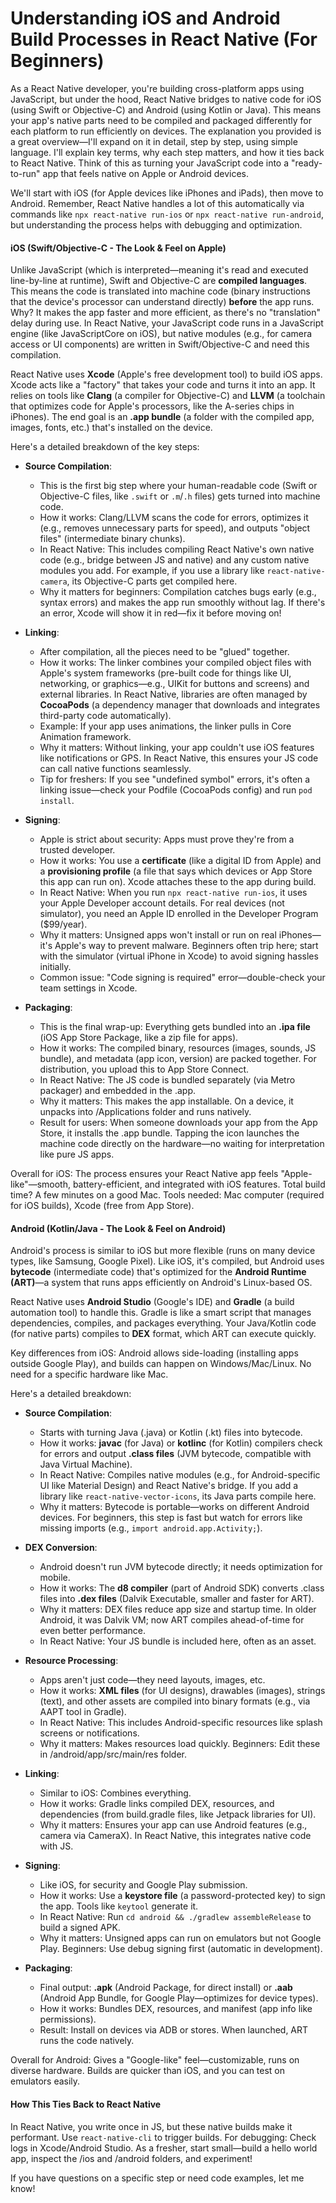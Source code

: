 # Understanding iOS and Android Build Processes in React Native (For Beginners)

As a React Native developer, you're building cross-platform apps using JavaScript, but under the hood, React Native bridges to native code for iOS (using Swift or Objective-C) and Android (using Kotlin or Java). This means your app's native parts need to be compiled and packaged differently for each platform to run efficiently on devices. The explanation you provided is a great overview—I'll expand on it in detail, step by step, using simple language. I'll explain key terms, why each step matters, and how it ties back to React Native. Think of this as turning your JavaScript code into a "ready-to-run" app that feels native on Apple or Android devices.

We'll start with iOS (for Apple devices like iPhones and iPads), then move to Android. Remember, React Native handles a lot of this automatically via commands like `npx react-native run-ios` or `npx react-native run-android`, but understanding the process helps with debugging and optimization.

#### iOS (Swift/Objective-C - The Look & Feel on Apple)

Unlike JavaScript (which is interpreted—meaning it's read and executed line-by-line at runtime), Swift and Objective-C are **compiled languages**. This means the code is translated into machine code (binary instructions that the device's processor can understand directly) **before** the app runs. Why? It makes the app faster and more efficient, as there's no "translation" delay during use. In React Native, your JavaScript code runs in a JavaScript engine (like JavaScriptCore on iOS), but native modules (e.g., for camera access or UI components) are written in Swift/Objective-C and need this compilation.

React Native uses **Xcode** (Apple's free development tool) to build iOS apps. Xcode acts like a "factory" that takes your code and turns it into an app. It relies on tools like **Clang** (a compiler for Objective-C) and **LLVM** (a toolchain that optimizes code for Apple's processors, like the A-series chips in iPhones). The end goal is an **.app bundle** (a folder with the compiled app, images, fonts, etc.) that's installed on the device.

Here's a detailed breakdown of the key steps:

* **Source Compilation**: 
  - This is the first big step where your human-readable code (Swift or Objective-C files, like `.swift` or `.m`/`.h` files) gets turned into machine code.
  - How it works: Clang/LLVM scans the code for errors, optimizes it (e.g., removes unnecessary parts for speed), and outputs "object files" (intermediate binary chunks).
  - In React Native: This includes compiling React Native's own native code (e.g., bridge between JS and native) and any custom native modules you add. For example, if you use a library like `react-native-camera`, its Objective-C parts get compiled here.
  - Why it matters for beginners: Compilation catches bugs early (e.g., syntax errors) and makes the app run smoothly without lag. If there's an error, Xcode will show it in red—fix it before moving on!

* **Linking**:
  - After compilation, all the pieces need to be "glued" together.
  - How it works: The linker combines your compiled object files with Apple's system frameworks (pre-built code for things like UI, networking, or graphics—e.g., UIKit for buttons and screens) and external libraries. In React Native, libraries are often managed by **CocoaPods** (a dependency manager that downloads and integrates third-party code automatically).
  - Example: If your app uses animations, the linker pulls in Core Animation framework.
  - Why it matters: Without linking, your app couldn't use iOS features like notifications or GPS. In React Native, this ensures your JS code can call native functions seamlessly.
  - Tip for freshers: If you see "undefined symbol" errors, it's often a linking issue—check your Podfile (CocoaPods config) and run `pod install`.

* **Signing**:
  - Apple is strict about security: Apps must prove they're from a trusted developer.
  - How it works: You use a **certificate** (like a digital ID from Apple) and a **provisioning profile** (a file that says which devices or App Store this app can run on). Xcode attaches these to the app during build.
  - In React Native: When you run `npx react-native run-ios`, it uses your Apple Developer account details. For real devices (not simulator), you need an Apple ID enrolled in the Developer Program ($99/year).
  - Why it matters: Unsigned apps won't install or run on real iPhones—it's Apple's way to prevent malware. Beginners often trip here; start with the simulator (virtual iPhone in Xcode) to avoid signing hassles initially.
  - Common issue: "Code signing is required" error—double-check your team settings in Xcode.

* **Packaging**:
  - This is the final wrap-up: Everything gets bundled into an **.ipa file** (iOS App Store Package, like a zip file for apps).
  - How it works: The compiled binary, resources (images, sounds, JS bundle), and metadata (app icon, version) are packed together. For distribution, you upload this to App Store Connect.
  - In React Native: The JS code is bundled separately (via Metro packager) and embedded in the .app.
  - Why it matters: This makes the app installable. On a device, it unpacks into /Applications folder and runs natively.
  - Result for users: When someone downloads your app from the App Store, it installs the .app bundle. Tapping the icon launches the machine code directly on the hardware—no waiting for interpretation like pure JS apps.

Overall for iOS: The process ensures your React Native app feels "Apple-like"—smooth, battery-efficient, and integrated with iOS features. Total build time? A few minutes on a good Mac. Tools needed: Mac computer (required for iOS builds), Xcode (free from App Store).

#### Android (Kotlin/Java - The Look & Feel on Android)

Android's process is similar to iOS but more flexible (runs on many device types, like Samsung, Google Pixel). Like iOS, it's compiled, but Android uses **bytecode** (intermediate code) that's optimized for the **Android Runtime (ART)**—a system that runs apps efficiently on Android's Linux-based OS.

React Native uses **Android Studio** (Google's IDE) and **Gradle** (a build automation tool) to handle this. Gradle is like a smart script that manages dependencies, compiles, and packages everything. Your Java/Kotlin code (for native parts) compiles to **DEX** format, which ART can execute quickly.

Key differences from iOS: Android allows side-loading (installing apps outside Google Play), and builds can happen on Windows/Mac/Linux. No need for a specific hardware like Mac.

Here's a detailed breakdown:

* **Source Compilation**:
  - Starts with turning Java (.java) or Kotlin (.kt) files into bytecode.
  - How it works: **javac** (for Java) or **kotlinc** (for Kotlin) compilers check for errors and output **.class files** (JVM bytecode, compatible with Java Virtual Machine).
  - In React Native: Compiles native modules (e.g., for Android-specific UI like Material Design) and React Native's bridge. If you add a library like `react-native-vector-icons`, its Java parts compile here.
  - Why it matters: Bytecode is portable—works on different Android devices. For beginners, this step is fast but watch for errors like missing imports (e.g., `import android.app.Activity;`).

* **DEX Conversion**:
  - Android doesn't run JVM bytecode directly; it needs optimization for mobile.
  - How it works: The **d8 compiler** (part of Android SDK) converts .class files into **.dex files** (Dalvik Executable, smaller and faster for ART).
  - Why it matters: DEX files reduce app size and startup time. In older Android, it was Dalvik VM; now ART compiles ahead-of-time for even better performance.
  - In React Native: Your JS bundle is included here, often as an asset.

* **Resource Processing**:
  - Apps aren't just code—they need layouts, images, etc.
  - How it works: **XML files** (for UI designs), drawables (images), strings (text), and other assets are compiled into binary formats (e.g., via AAPT tool in Gradle).
  - In React Native: This includes Android-specific resources like splash screens or notifications.
  - Why it matters: Makes resources load quickly. Beginners: Edit these in /android/app/src/main/res folder.

* **Linking**:
  - Similar to iOS: Combines everything.
  - How it works: Gradle links compiled DEX, resources, and dependencies (from build.gradle files, like Jetpack libraries for UI).
  - Why it matters: Ensures your app can use Android features (e.g., camera via CameraX). In React Native, this integrates native code with JS.

* **Signing**:
  - Like iOS, for security and Google Play submission.
  - How it works: Use a **keystore file** (a password-protected key) to sign the app. Tools like `keytool` generate it.
  - In React Native: Run `cd android && ./gradlew assembleRelease` to build a signed APK.
  - Why it matters: Unsigned apps can run on emulators but not Google Play. Beginners: Use debug signing first (automatic in development).

* **Packaging**:
  - Final output: **.apk** (Android Package, for direct install) or **.aab** (Android App Bundle, for Google Play—optimizes for device types).
  - How it works: Bundles DEX, resources, and manifest (app info like permissions).
  - Result: Install on devices via ADB or stores. When launched, ART runs the code natively.

Overall for Android: Gives a "Google-like" feel—customizable, runs on diverse hardware. Builds are quicker than iOS, and you can test on emulators easily.

#### How This Ties Back to React Native
In React Native, you write once in JS, but these native builds make it performant. Use `react-native-cli` to trigger builds. For debugging: Check logs in Xcode/Android Studio. As a fresher, start small—build a hello world app, inspect the /ios and /android folders, and experiment!

If you have questions on a specific step or need code examples, let me know!
